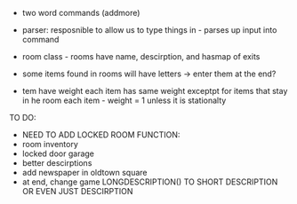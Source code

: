 - two word commands (addmore)
- parser: resposnible to allow us to type things in - parses up input into command 
- room class - rooms have name, descirption, and hasmap of exits
- some items found in rooms will have letters -> enter them at the end? 



- tem have weight 
each item has same weight exceptpt for items that stay in he room 
each item - weight = 1 unless it is stationalty

TO DO: 
- NEED TO ADD LOCKED ROOM FUNCTION: 
- room inventory
- locked door garage 
- better descirptions 
- add newspaper in oldtown square 
- at end, change game LONGDESCRIPTION() TO SHORT DESCRIPTION OR EVEN JUST DESCIRPTION